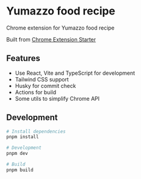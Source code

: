 # Yumazzo food recipe

Chrome extension for Yumazzo food recipe

Built from [Chrome Extension Starter](https://github.com/chibat/chrome-extension-typescript-starter)

## Features

- Use React, Vite and TypeScript for development
- Tailwind CSS support
- Husky for commit check
- Actions for build
- Some utils to simplify Chrome API

## Development

```bash
# Install dependencies
pnpm install

# Development
pnpm dev

# Build
pnpm build
```
